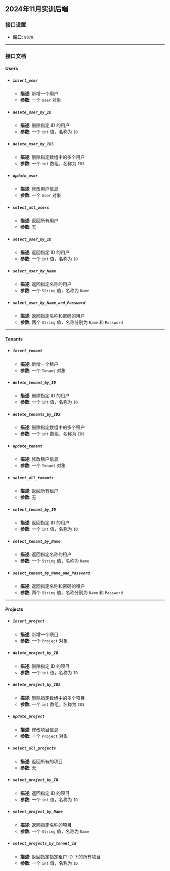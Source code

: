## 2024年11月实训后端

### 接口设置
- **端口**: `8070`

---

### 接口文档

#### Users
- ##### `insert_user`
  - **描述**: 新增一个用户
  - **参数**: 一个 `User` 对象

- ##### `delete_user_by_ID`
  - **描述**: 删除指定 ID 的用户
  - **参数**: 一个 `int` 值，名称为 `ID`

- ##### `delete_user_by_IDS`
  - **描述**: 删除指定数组中的多个用户
  - **参数**: 一个 `int` 数组，名称为 `IDS`

- ##### `update_user`
  - **描述**: 修改用户信息
  - **参数**: 一个 `User` 对象

- ##### `select_all_users`
  - **描述**: 返回所有用户
  - **参数**: 无

- ##### `select_user_by_ID`
  - **描述**: 返回指定 ID 的用户
  - **参数**: 一个 `int` 值，名称为 `ID`

- ##### `select_user_by_Name`
  - **描述**: 返回指定名称的用户
  - **参数**: 一个 `String` 值，名称为 `Name`

- ##### `select_user_by_Name_and_Password`
  - **描述**: 返回指定名称和密码的用户
  - **参数**: 两个 `String` 值，名称分别为 `Name` 和 `Password`

---

#### Tenants
- ##### `insert_tenant`
  - **描述**: 新增一个租户
  - **参数**: 一个 `Tenant` 对象

- ##### `delete_tenant_by_ID`
  - **描述**: 删除指定 ID 的租户
  - **参数**: 一个 `int` 值，名称为 `ID`

- ##### `delete_tenants_by_IDS`
  - **描述**: 删除指定数组中的多个租户
  - **参数**: 一个 `int` 数组，名称为 `IDS`

- ##### `update_tenant`
  - **描述**: 修改租户信息
  - **参数**: 一个 `Tenant` 对象

- ##### `select_all_tenants`
  - **描述**: 返回所有租户
  - **参数**: 无

- ##### `select_tenant_by_ID`
  - **描述**: 返回指定 ID 的租户
  - **参数**: 一个 `int` 值，名称为 `ID`

- ##### `select_tenant_by_Name`
  - **描述**: 返回指定名称的租户
  - **参数**: 一个 `String` 值，名称为 `Name`

- ##### `select_tenant_by_Name_and_Password`
  - **描述**: 返回指定名称和密码的租户
  - **参数**: 两个 `String` 值，名称分别为 `Name` 和 `Password`

---

#### Projects
- ##### `insert_project`
  - **描述**: 新增一个项目
  - **参数**: 一个 `Project` 对象

- ##### `delete_project_by_ID`
  - **描述**: 删除指定 ID 的项目
  - **参数**: 一个 `int` 值，名称为 `ID`

- ##### `delete_project_by_IDS`
  - **描述**: 删除指定数组中的多个项目
  - **参数**: 一个 `int` 数组，名称为 `IDS`

- ##### `update_project`
  - **描述**: 修改项目信息
  - **参数**: 一个 `Project` 对象

- ##### `select_all_projects`
  - **描述**: 返回所有的项目
  - **参数**: 无

- ##### `select_project_by_ID`
  - **描述**: 返回指定 ID 的项目
  - **参数**: 一个 `int` 值，名称为 `ID`

- ##### `select_project_by_Name`
  - **描述**: 返回指定名称的项目
  - **参数**: 一个 `String` 值，名称为 `Name`

- ##### `select_projects_by_tenant_id`
  - **描述**: 返回指定指定租户 ID 下的所有项目
  - **参数**:  一个 `int` 值，名称为 `ID`
